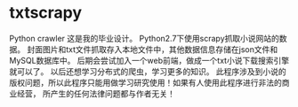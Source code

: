 # txtscrapy
Python crawler
这是我的毕业设计。
Python2.7下使用scrapy抓取小说网站的数据。
封面图片和txt文件抓取存入本地文件中，其他数据信息存储在json文件和MySQL数据库中。
后期会尝试加入一个web前端，做成一个txt小说下载搜索引擎就可以了。
以后还想学习分布式的爬虫，学习更多的知识。
此程序涉及到小说的版权问题，所以此程序只能用做学习研究使用！如果有人使用此程序进行非法的商业经营，
所产生的任何法律问题都与作者无关！